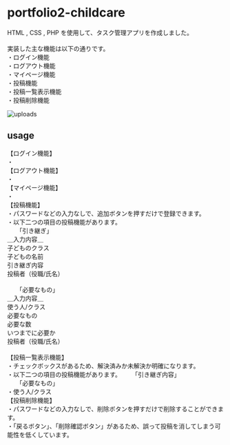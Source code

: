 # portfolio2-childcare
HTML , CSS  , PHP を使用して、タスク管理アプリを作成しました。<br>
<br>
実装した主な機能は以下の通りです。<br>
・ログイン機能<br>
・ログアウト機能<br>
・マイページ機能<br>
・投稿機能<br>
・投稿一覧表示機能<br>
・投稿削除機能<br>

![uploads](./uploads/readme-.png)

## usage
【ログイン機能】<br>
・
<br>
【ログアウト機能】<br>
・
<br>
【マイページ機能】<br>
・
<br>
【投稿機能】<br>
・パスワードなどの入力なしで、追加ボタンを押すだけで登録できます。<br>
・以下二つの項目の投稿機能があります。<br>
　　「引き継ぎ」<br>
  ＿入力内容＿<br>
  子どものクラス<br>
  子どもの名前<br>
  引き継ぎ内容<br>
  投稿者（役職/氏名）<br>
  <br>
　　「必要なもの」<br>
  ＿入力内容＿<br>
  使う人/クラス<br>
  必要なもの<br>
  必要な数<br>
  いつまでに必要か<br>
  投稿者（役職/氏名）<br>
<br>
【投稿一覧表示機能】<br>
・チェックボックスがあるため、解決済みか未解決か明確になります。<br>
・以下二つの項目の投稿機能があります。
　　「引き継ぎ内容」
  <br>
　　「必要なもの」
 <br>
・使う人/クラス
<br>
【投稿削除機能】<br>
・パスワードなどの入力なしで、削除ボタンを押すだけで削除することができます。<br>
・「戻るボタン」、「削除確認ボタン」があるため、誤って投稿を消してしまう可能性を低くしています。
